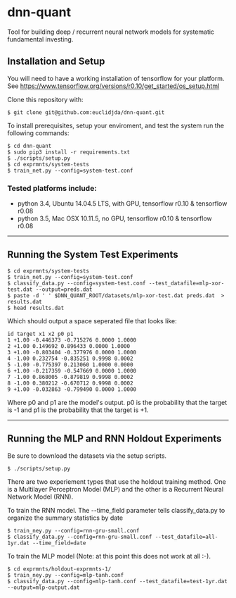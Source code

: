 # dnn-quant

Tool for building deep / recurrent neural network models for systematic fundamental investing.

## Installation and Setup

You will need to have a working installation of tensorflow for your platform.
See https://www.tensorflow.org/versions/r0.10/get_started/os_setup.html

Clone this repository with:

```shell
$ git clone git@github.com:euclidjda/dnn-quant.git
```

To install prerequisites, setup your enviroment, and test the system run the following commands:

```shell
$ cd dnn-quant
$ sudo pip3 install -r requirements.txt
$ ./scripts/setup.py
$ cd exprmnts/system-tests
$ train_net.py --config=system-test.conf
```

### Tested platforms include:
- python 3.4, Ubuntu 14.04.5 LTS, with GPU, tensorflow r0.10 & tensorflow r0.08
- python 3.5, Mac OSX 10.11.5, no GPU, tensorflow r0.10 & tensorflow r0.08


---


## Running the System Test Experiments

```shell
$ cd exprmnts/system-tests
$ train_net.py --config=system-test.conf
$ classify_data.py --config=system-test.conf --test_datafile=mlp-xor-test.dat --output=preds.dat
$ paste -d ' ' $DNN_QUANT_ROOT/datasets/mlp-xor-test.dat preds.dat  > results.dat
$ head results.dat
```

Which should output a space seperated file that looks like:

```shell
id target x1 x2 p0 p1
1 +1.00 -0.446373 -0.715276 0.0000 1.0000
2 +1.00 0.149692 0.896433 0.0000 1.0000
3 +1.00 -0.803404 -0.377976 0.0000 1.0000
4 -1.00 0.232754 -0.835251 0.9998 0.0002
5 -1.00 -0.775397 0.213060 1.0000 0.0000
6 +1.00 -0.217359 -0.547669 0.0000 1.0000
7 -1.00 0.868005 -0.879819 0.9998 0.0002
8 -1.00 0.380212 -0.670712 0.9998 0.0002
9 +1.00 -0.032863 -0.799490 0.0000 1.0000
```

Where p0 and p1 are the model's output. p0 is the probability that the
target is -1 and p1 is the probability that the target is +1.


---



## Running the MLP and RNN Holdout Experiments

Be sure to download the datasets via the setup scripts.

```shell
$ ./scripts/setup.py
```

There are two experiement types that use the holdout training
method. One is a Multilayer Perceptron Model (MLP) and the other is a
Recurrent Neural Network Model (RNN).

To train the RNN model. The --time_field parameter tells classify_data.py
to organize the summary statistics by date

```shell
$ train_ney.py --config=rnn-gru-small.conf
$ classify_data.py --config=rnn-gru-small.conf --test_datafile=all-1yr.dat --time_field=date
```

To train the MLP model (Note: at this point this does not work at all :-).

```shell
$ cd exprmnts/holdout-exprmnts-1/
$ train_ney.py --config=mlp-tanh.conf
$ classify_data.py --config=mlp-tanh.conf --test_datafile=test-1yr.dat --output=mlp-output.dat
```

